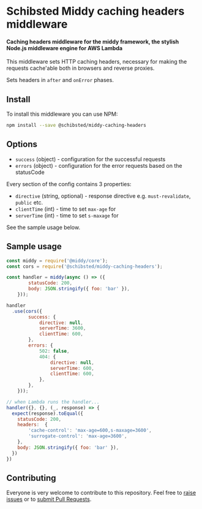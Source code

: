 # Schibsted Middy caching headers middleware

#### Caching headers middleware for the middy framework, the stylish Node.js middleware engine for AWS Lambda


This middleware sets HTTP caching headers, necessary for making the requests cache'able both in browsers and reverse proxies.

Sets headers in `after` and `onError` phases.


## Install

To install this middleware you can use NPM:

```bash
npm install --save @schibsted/middy-caching-headers
```


## Options

- `success` (object) - configuration for the successful requests
- `errors` (object) - configuration for the error requests based on the statusCode

Every section of the config contains 3 properties:
- `directive` (string, optional) - response directive e.g. `must-revalidate`, `public` etc.
- `clientTime` (int) - time to set `max-age` for
- `serverTime` (int) - time to set `s-maxage` for

See the sample usage below.

## Sample usage

```javascript
const middy = require('@middy/core');
const cors = require('@schibsted/middy-caching-headers');

const handler = middy(async () => ({
        statusCode: 200,
        body: JSON.stringify({ foo: 'bar' }),
    }));

handler
  .use(cors({
        success: {
            directive: null,
            serverTime: 3600,
            clientTime: 600,
        },
        errors: {
            502: false,
            404: {
                directive: null,
                serverTime: 600,
                clientTime: 600,
            },
        },
    }));

// when Lambda runs the handler...
handler({}, {}, (_, response) => {
  expect(response).toEqual({
    statusCode: 200,
    headers:  {
        'cache-control': 'max-age=600,s-maxage=3600',
        'surrogate-control': 'max-age=3600',
    },
    body: JSON.stringify({ foo: 'bar' }),
  })
})
```


## Contributing

Everyone is very welcome to contribute to this repository. Feel free to [raise issues](https://github.com/schibsted/middy-caching-headers/issues) or to [submit Pull Requests](https://github.com/schibsted/middy-caching-headers/pulls).
